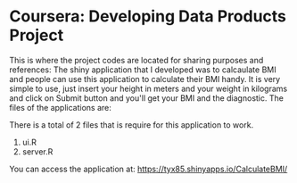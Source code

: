 Coursera: Developing Data Products Project
================================

This is where the project codes are located for sharing purposes and references: 
The shiny application that I developed was to calcaulate BMI and people can use this application to calculate their BMI handy.
It is very simple to use, just insert your height in meters and your weight in kilograms and click on Submit button and you'll get your BMI and the diagnostic. The files of the applications are:

There is a total of 2 files that is require for this application to work.
1) ui.R
2) server.R

You can access the application at: https://tyx85.shinyapps.io/CalculateBMI/
